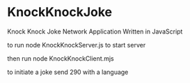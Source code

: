 # KnockKnockJoke
Knock Knock Joke Network Application Written in JavaScript

to run node KnockKnockServer.js to start server

then run node KnockKnockClient.mjs

to initiate a joke send 290 with a language
